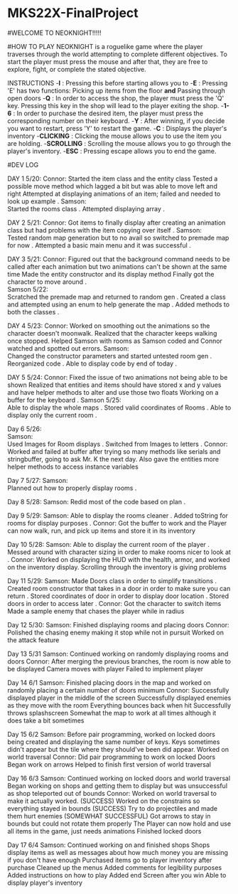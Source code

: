 # MKS22X-FinalProject

#WELCOME TO NEOKNIGHT!!!!!

#HOW TO PLAY
NEOKNIGHT is a roguelike game where the player traverses through the world attempting to complete different objectives. To start the player must press the mouse and after that, they are free to explore, fight, or complete the stated objective.

INSTRUCTIONS
-**I** : Pressing this before starting allows you to
-**E** : Pressing 'E' has two functions: Picking up items from the floor **and** Passing through open doors
-**Q** : In order to access the shop, the player must press the 'Q' key. Pressing this key in the shop will lead to the player exiting the shop.
 -**1-6** : In order to purchase the desired item, the player must press the corresponding number on their keyboard.
 -**Y** : After winning, if you decide you want to restart, press 'Y' to restart the game.
 -**C** : Displays the player's inventory
-**CLICKING** : Clicking the mouse allows you to use the item you are holding.
-**SCROLLING** : Scrolling the mouse allows you to go through the player's inventory.
-**ESC** : Pressing escape allows you to end the game.

#DEV LOG

DAY 1 5/20:
Connor:
Started the item class and the entity class
Tested a possible move method which lagged a bit but was able to move left and right
Attempted at displaying animations of an item; failed and needed to look up example .
Samson:  
Started the rooms class .
Attempted displaying array .

DAY 2 5/21:
Connor:
Got items to finally display after creating an animation class but had problems with the item copying over itself .
Samson:  
Tested random map generation but to no avail so switched to premade map for now .
Attempted a basic main menu and it was successful .

DAY 3 5/21:
Connor:
Figured out that the background command needs to be called after each animation but two animations can't be shown at the same
time
Made the entity constructor and its display method
Finally got the character to move around .    
Samson 5/22:    
Scratched the premade map and returned to random gen .
Created a class and attempted using an enum to help generate the map .
Added methods to both the classes .

DAY 4 5/23:
Connor:
Worked on smoothing out the animations so the character doesn't moonwalk. Realized that the character keeps walking once
stopped.
Helped Samson with rooms as Samson coded and Connor watched and spotted out errors.
Samson:  
Changed the constructor parameters and started untested room gen .
Reorganized code .
Able to display code by end of today .

DAY 5 5/24:
Connor:
Fixed the issue of two animations not being able to be shown
Realized that entities and items should have stored x and y values and have helper methods to alter and use those two floats
Working on a buffer for the keyboard .
Samson 5/25:  
Able to display the whole maps .
Stored valid coordinates of Rooms .
Able to display only the current room .

Day 6 5/26:  
Samson:  
Used Images for Room displays .
Switched from Images to letters .
Connor:
Worked and failed at buffer after trying so many methods like serials and stringbuffer, going to ask Mr. K the next day.
Also gave the entities more helper methods to access instance variables

Day 7 5/27:
Samson:  
Planned out how to properly display rooms .

Day 8 5/28:
Samson:
Redid most of the code based on plan .

Day 9 5/29:
Samson:
Able to display the rooms cleaner .
Added toString for rooms for display purposes .
Connor:
Got the buffer to work and the Player can now walk, run, and pick up items and store it in its inventory

Day 10 5/28:
Samson:
Able to display the current room of the player .
Messed around with character sizing in order to make rooms nicer to look at .
Connor:
Worked on displaying the HUD with the health, armor, and worked on the inventory display. Scrolling through the inventory is
giving problems

Day 11 5/29:
Samson:
Made Doors class in order to simplify transitions .
Created room constructor that takes in a door in order to make sure you can return .
Stored coordinates of door in order to display door location .
Stored doors in order to access later .
Connor:
Got the character to switch items
Made a sample enemy that chases the player while in radius

Day 12 5/30:
Samson:
Finished displaying rooms and placing doors
Connor:
Polished the chasing enemy making it stop while not in pursuit
Worked on the attack feature

Day 13 5/31
Samson:
Continued working on randomly displaying rooms and doors
Connor:
After merging the previous branches, the room is now able to be displayed
Camera moves with player
Failed to implement player

Day 14 6/1
Samson:
Finished placing doors in the map and worked on randomly placing a certain number of doors minimum
Connor:
Successfully displayed player in the middle of the screen
Successfully displayed enemies as they move with the room
Everything bounces back when hit
Successfully throws splashscreen
Somewhat the map to work at all times although it does take a bit sometimes

Day 15 6/2
Samson:
Before pair programming, worked on locked doors being created and displaying the same number of keys.
Keys sometimes didn't appear but the tile where they should've been did appear.
Worked on world traversal
Connor:
Did pair programming to work on locked Doors
Began work on arrows
Helped to finish first version of world traversal

Day 16 6/3
Samson:
Continued working on locked doors and world traversal
Began working on shops and getting them to display but was unsuccessful as shop teleported out of bounds
Connor:
Worked on world traversal to make it actually worked. (SUCCESS)
Worked on the constrains so everything stayed in bounds (SUCCESS)
Try to do projectiles and made them hurt enemies (SOMEWHAT SUCCESSFUL)
Got arrows to stay in bounds but could not rotate them properly
The Player can now hold and use all items in the game, just needs animations
Finished locked doors

Day 17 6/4
Samson:
Continued working on and finished shops
Shops display items as well as messages about how much money you are missing if you don't have enough
Purchased items go to player inventory after purchase
Cleaned up the menus
Added comments for legibility purposes
Added instructions on how to play
Added end Screen after you win
Able to display player's inventory
